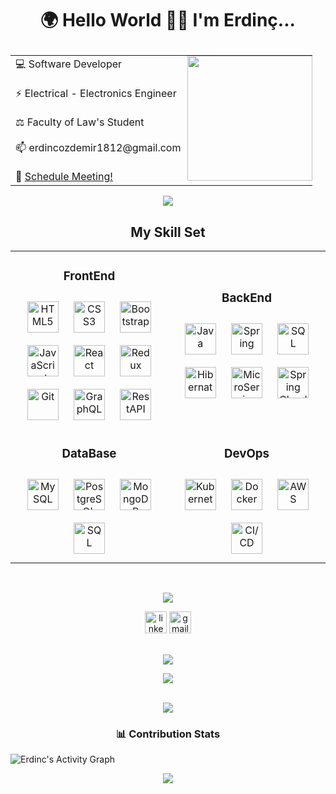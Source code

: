 
# <p align="center">🌍 Hello World 👋😃 I'm Erdinç... </p>

<table border="0" align="center">
  <tr border="0">
    <td align="left">
💻    Software Developer <br>
      <br>
⚡️     Electrical - Electronics Engineer   <br>
 <br>
⚖️     Faculty of Law's Student  <br> 
 <br>
📫    erdincozdemir1812@gmail.com<br>
<br>
👥    <a href="https://calendly.com/erdincozdemir/40min">Schedule Meeting!</a>  <br>
   </td>
  <td style="display: block; margin: 0 auto;
    padding: 0;">
<img align="right" style="height:200px;" src="https://github.com/ErdincOzdemirr/ErdincOzdemirr/assets/127399545/2e47c1e6-b17b-42a9-b856-11f6edcd485d" alt="" />
  </td>
 </tr>
</table>
<p align="center">
<img src="https://user-images.githubusercontent.com/73097560/115834477-dbab4500-a447-11eb-908a-139a6edaec5c.gif"> 
<br>
  <h2 align="center"> My Skill Set</h2>  
<table align="center" style="width: 100%;">
  <tr>
    <td align="center" width="25%">
      <h3>FrontEnd</h3>  
      <div>
        <img style="margin: 10px; width: 50px; height: 50px;" src="https://profilinator.rishav.dev/skills-assets/html5-original-wordmark.svg" alt="HTML5" />
        <img style="margin: 10px; width: 50px; height: 50px;" src="https://profilinator.rishav.dev/skills-assets/css3-original-wordmark.svg" alt="CSS3" />
        <img style="margin: 10px; width: 50px; height: 50px;" src="https://profilinator.rishav.dev/skills-assets/bootstrap-plain.svg" alt="Bootstrap" />
        <img style="margin: 10px; width: 50px; height: 50px;" src="https://profilinator.rishav.dev/skills-assets/javascript-original.svg" alt="JavaScript" />
        <img style="margin: 10px; width: 50px; height: 50px;" src="https://profilinator.rishav.dev/skills-assets/react-original-wordmark.svg" alt="React" />
        <img style="margin: 10px; width: 50px; height: 50px;" src="https://profilinator.rishav.dev/skills-assets/redux-original.svg" alt="Redux" />
        <img style="margin: 10px; width: 50px; height: 50px;" src="https://cdn.jsdelivr.net/gh/devicons/devicon/icons/git/git-original.svg" alt="Git" />
        <img style="margin: 10px; width: 50px; height: 50px;" src="https://img.icons8.com/color/48/graphql.png" alt="GraphQL" />
        <img style="margin: 10px; width: 50px; height: 50px;" src="https://i.hizliresim.com/rds6yis.png" alt="RestAPI" />
      </div>
    </td>
    <td align="center" width="25%">
      <h3>BackEnd</h3>  
      <div>
        <img style="margin: 10px; width: 50px; height: 50px;" src="https://img.icons8.com/?size=512&id=13679&format=png" alt="Java" />
        <img style="margin: 10px; width: 50px; height: 50px;" src="https://img.icons8.com/color/48/spring-logo.png" alt="Spring" />
        <img style="margin: 10px; width: 50px; height: 50px;" src="https://img.icons8.com/?size=512&id=3767&format=png" alt="SQL" />
        <img style="margin: 10px; width: 50px; height: 50px;" src="https://i.hizliresim.com/s0ko3z2.png" alt="Hibernate" />
        <img style="margin: 10px; width: 50px; height: 50px;" src="https://img.icons8.com/external-soft-fill-juicy-fish/60/external-microservice-microservices-soft-fill-soft-fill-juicy-fish.png" alt="MicroService" />
        <img style="margin: 10px; width: 50px; height: 50px;" src="https://i.hizliresim.com/alpqepq.png" alt="Spring Cloud" />
      </div>
    </td>
  </tr>
  <tr>
    <td align="center" width="25%">
      <h3>DataBase</h3>   
      <div>
        <img style="margin: 10px; width: 50px; height: 50px;" src="https://img.icons8.com/fluency/48/mysql-logo.png" alt="MySQL" />
        <img style="margin: 10px; width: 50px; height: 50px;" src="https://img.icons8.com/color/48/postgreesql.png" alt="PostgreSQL" />
        <img style="margin: 10px; width: 50px; height: 50px;" src="https://profilinator.rishav.dev/skills-assets/mongodb-original-wordmark.svg" alt="MongoDB" />  
        <img style="margin: 10px; width: 50px; height: 50px;" src="https://img.icons8.com/?size=512&id=3767&format=png" alt="SQL" />
      </div>
    </td>
    <td align="center" width="25%">
      <h3>DevOps</h3>  
      <div>
        <img style="margin: 10px; width: 50px; height: 50px;" src="https://profilinator.rishav.dev/skills-assets/kubernetes-icon.svg" alt="Kubernetes" />
        <img style="margin: 10px; width: 50px; height: 50px;" src="https://img.icons8.com/fluency/48/docker.png" alt="Docker" />
        <img style="margin: 10px; width: 50px; height: 50px;" src="https://img.icons8.com/color/48/amazon-web-services.png" alt="AWS" />
        <img style="margin: 10px; width: 50px; height: 50px;" src="https://i.hizliresim.com/c8bwyis.png" alt="CI/CD" />
      </div>
    </td>
  </tr>
</table>

<br>
<p align="center">
<img src="https://user-images.githubusercontent.com/73097560/115834477-dbab4500-a447-11eb-908a-139a6edaec5c.gif"> 
<br>

<div align="center">
  <a href="https://www.linkedin.com/in/erdincozdemir/"><img src="https://img.shields.io/static/v1?message=LinkedIn&logo=linkedin&label=&color=0077B5&logoColor=white&labelColor=&style=for-the-badge" height="35" alt="linkedin logo"  /></a>
  <a href="mailto: erdincozdemir1812@gmail.com"><img src="https://img.shields.io/static/v1?message=Gmail&logo=gmail&label=&color=D14836&logoColor=white&labelColor=&style=for-the-badge" height="35" alt="gmail logo"  /></a>
</div>

<br>
<p align="center">
<img src="https://user-images.githubusercontent.com/73097560/115834477-dbab4500-a447-11eb-908a-139a6edaec5c.gif"> 
<br>

<div align="center">
  <img src="https://profile-counter.glitch.me/ErdincOzdemirr/count.svg?"  />
</div>
<br>

<p align="center">
<img src="https://user-images.githubusercontent.com/73097560/115834477-dbab4500-a447-11eb-908a-139a6edaec5c.gif"> 
<br>
  
<h3 align="center"> 📊 Contribution Stats </h3>  

<img alt="Erdinc's Activity Graph" src="https://github-readme-activity-graph.vercel.app/graph/?username=ErdincOzdemirr&bg_color=1F222E&color=F8D866&line=F85D7F&point=FFFFFF&hide_border=true" />
 

<br>
<p align="center">
<img src="https://user-images.githubusercontent.com/73097560/115834477-dbab4500-a447-11eb-908a-139a6edaec5c.gif"> 
<br>
